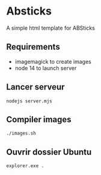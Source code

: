 # Absticks

A simple html template for ABSticks

## Requirements

- imagemagick to create images
- node 14 to launch server

## Lancer serveur

`nodejs server.mjs`

## Compiler images

`./images.sh`

## Ouvrir dossier Ubuntu 

`explorer.exe .`

